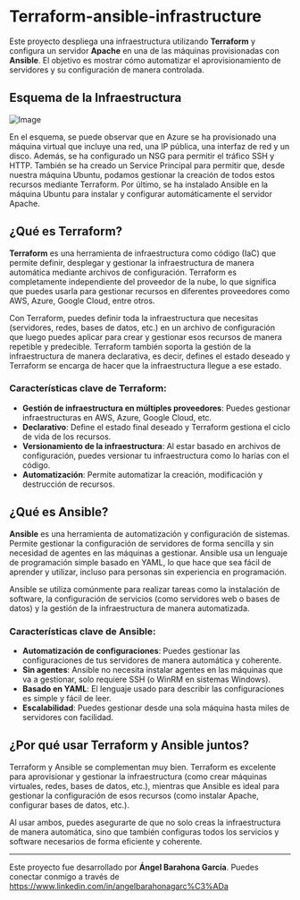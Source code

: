 # Terraform-ansible-infrastructure

Este proyecto despliega una infraestructura utilizando **Terraform** y configura un servidor **Apache** en una de las máquinas provisionadas con **Ansible**. El objetivo es mostrar cómo automatizar el aprovisionamiento de servidores y su configuración de manera controlada.

## Esquema de la Infraestructura

![Image](https://github.com/user-attachments/assets/11f6e6fa-cbd3-43ed-ae3b-1867be14197e)

En el esquema, se puede observar que en Azure se ha provisionado una máquina virtual que incluye una red, una IP pública, una interfaz de red y un disco. Además, se ha configurado un NSG para permitir el tráfico SSH y HTTP. También se ha creado un  Service Principal para permitir que, desde nuestra máquina Ubuntu, podamos gestionar la creación de todos estos recursos mediante Terraform. Por último, se ha instalado Ansible en la máquina Ubuntu para instalar y configurar automáticamente el servidor Apache.

## ¿Qué es Terraform?

**Terraform** es una herramienta de infraestructura como código (IaC) que permite definir, desplegar y gestionar la infraestructura de manera automática mediante archivos de configuración. Terraform es completamente independiente del proveedor de la nube, lo que significa que puedes usarla para gestionar recursos en diferentes proveedores como AWS, Azure, Google Cloud, entre otros.



Con Terraform, puedes definir toda la infraestructura que necesitas (servidores, redes, bases de datos, etc.) en un archivo de configuración que luego puedes aplicar para crear y gestionar esos recursos de manera repetible y predecible. Terraform también soporta la gestión de la infraestructura de manera declarativa, es decir, defines el estado deseado y Terraform se encarga de hacer que la infraestructura llegue a ese estado.

### Características clave de Terraform:
- **Gestión de infraestructura en múltiples proveedores**: Puedes gestionar infraestructuras en AWS, Azure, Google Cloud, etc.
- **Declarativo**: Define el estado final deseado y Terraform gestiona el ciclo de vida de los recursos.
- **Versionamiento de la infraestructura**: Al estar basado en archivos de configuración, puedes versionar tu infraestructura como lo harías con el código.
- **Automatización**: Permite automatizar la creación, modificación y destrucción de recursos.

## ¿Qué es Ansible?

**Ansible** es una herramienta de automatización y configuración de sistemas. Permite gestionar la configuración de servidores de forma sencilla y sin necesidad de agentes en las máquinas a gestionar. Ansible usa un lenguaje de programación simple basado en YAML, lo que hace que sea fácil de aprender y utilizar, incluso para personas sin experiencia en programación.

Ansible se utiliza comúnmente para realizar tareas como la instalación de software, la configuración de servicios (como servidores web o bases de datos) y la gestión de la infraestructura de manera automatizada.

### Características clave de Ansible:
- **Automatización de configuraciones**: Puedes gestionar las configuraciones de tus servidores de manera automática y coherente.
- **Sin agentes**: Ansible no necesita instalar agentes en las máquinas que va a gestionar, solo requiere SSH (o WinRM en sistemas Windows).
- **Basado en YAML**: El lenguaje usado para describir las configuraciones es simple y fácil de leer.
- **Escalabilidad**: Puedes gestionar desde una sola máquina hasta miles de servidores con facilidad.

## ¿Por qué usar Terraform y Ansible juntos?

Terraform y Ansible se complementan muy bien. Terraform es excelente para aprovisionar y gestionar la infraestructura (como crear máquinas virtuales, redes, bases de datos, etc.), mientras que Ansible es ideal para gestionar la configuración de esos recursos (como instalar Apache, configurar bases de datos, etc.).

Al usar ambos, puedes asegurarte de que no solo creas la infraestructura de manera automática, sino que también configuras todos los servicios y software necesarios de forma eficiente y coherente.


------------

Este proyecto fue desarrollado por **Ángel Barahona García**. Puedes conectar conmigo a través de https://www.linkedin.com/in/angelbarahonagarc%C3%ADa
